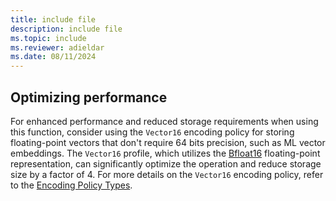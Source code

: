 ```yaml
---
title: include file
description: include file
ms.topic: include
ms.reviewer: adieldar
ms.date: 08/11/2024
---
```


## Optimizing performance

For enhanced performance and reduced storage requirements when using this function, consider using the `Vector16` encoding policy for storing floating-point vectors that don't require 64 bits precision, such as ML vector embeddings. The `Vector16` profile, which utilizes the [Bfloat16](https://en.wikipedia.org/wiki/Bfloat16_floating-point_format) floating-point representation, can significantly optimize the operation and reduce storage size by a factor of 4. For more details on the `Vector16` encoding policy, refer to the [Encoding Policy Types](../management/alter-encoding-policy.md#encoding-policy-types).
